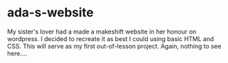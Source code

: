 # ada-s-website
My sister's lover had a made a makeshift website in her honour on wordpress. 
I decided to recreate it as best I could using basic HTML and CSS. 
This will serve as my first out-of-lesson project.
Again, nothing to see here....
